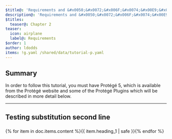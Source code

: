 ```yaml
---
$title@: 'Requirements and &#x0050;&#x0072;&#x006F;&#x0074;&#x00E9;&#x0067;&#x00E9;&#x000A; User Interface'
description@: 'Requirements and &#x0050;&#x0072;&#x006F;&#x0074;&#x00E9;&#x0067;&#x00E9;&#x000A;'
$titles:
  teaser@: Chapter 2
teaser:
  icon: airplane
  label@: Requirements
$order: 1
author: ldodds
items: !g.yaml /shared/data/tutorial-p.yaml
---
```


## Summary

In order to follow this tutorial, you must have &#x0050;&#x0072;&#x006F;&#x0074;&#x00E9;&#x0067;&#x00E9;&#x000A; 5, which is available from the Protégé website and some of the Protégé Plugins which will be described in more detail below.

***

## Testing substitution second line

###
{% for item in doc.items.content %}{{ item.heading_1 | safe }}{% endfor %}